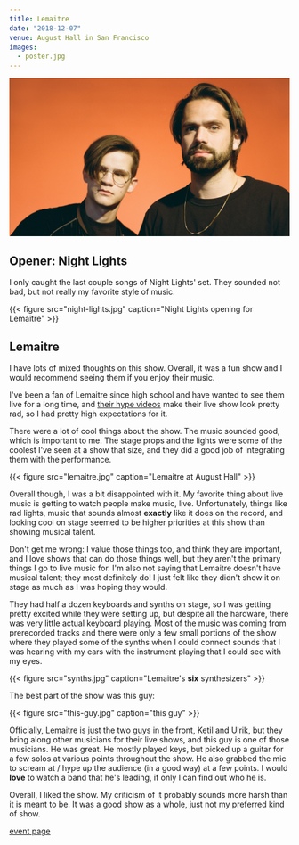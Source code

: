 ```yaml
---
title: Lemaitre
date: "2018-12-07"
venue: August Hall in San Francisco
images:
  - poster.jpg
---
```


![Lemaitre](poster.jpg)

## Opener: Night Lights

I only caught the last couple songs of Night Lights' set.
They sounded not bad, but not really my favorite style of music.

{{< figure src="night-lights.jpg" caption="Night Lights opening for Lemaitre" >}}

## Lemaitre

I have lots of mixed thoughts on this show.
Overall, it was a fun show and I would recommend seeing them if you enjoy their
music.

I've been a fan of Lemaitre since high school and have wanted to see them
live for a long time, and
[their hype videos](https://www.youtube.com/watch?v=tBd537v7g2A)
make their live show look pretty rad, so I had pretty high expectations for it.

There were a lot of cool things about the show.
The music sounded good, which is important to me.
The stage props and the lights were some of the coolest I've seen at a show
that size, and they did a good job of integrating them with the performance.

{{< figure src="lemaitre.jpg" caption="Lemaitre at August Hall" >}}

Overall though, I was a bit disappointed with it.
My favorite thing about live music is getting to watch people make music, live.
Unfortunately, things like rad lights, music that sounds almost __exactly__
like it does on the record, and looking cool on stage seemed to be higher
priorities at this show than showing musical talent.

Don't get me wrong: I value those things too, and think they are
important, and I love shows that can do those things well,
but they aren't the primary things I go to live music for.
I'm also not saying that Lemaitre doesn't have musical talent; they
most definitely do!
I just felt like they didn't show it on stage as much as I was hoping
they would.

They had half a dozen keyboards and synths on stage, so I was getting
pretty excited while they were setting up,
but despite all the hardware, there was very little actual keyboard playing.
Most of the music was coming from prerecorded tracks and there were only a few
small portions of the show where they played some of the synths when
I could connect sounds that I was hearing with my ears with the instrument
playing that I could see with my eyes.

{{< figure src="synths.jpg" caption="Lemaitre's **six** synthesizers" >}}

The best part of the show was this guy:

{{< figure src="this-guy.jpg" caption="this guy" >}}

Officially, Lemaitre is just the two guys in the front,
Ketil and Ulrik, but they bring along other musicians for their live shows,
and this guy is one of those musicians.
He was great.
He mostly played keys, but picked up a guitar for a few solos
at various points throughout the show.
He also grabbed the mic to scream at / hype up the audience (in a good way)
at a few points.
I would **love** to watch a band that he's leading,
if only I can find out who he is.

Overall, I liked the show.
My criticism of it probably sounds more harsh than it is meant to be.
It was a good show as a whole, just not my preferred kind of show.

[event page](https://www.augusthallsf.com/events/2018/12/7/lemaitre)
